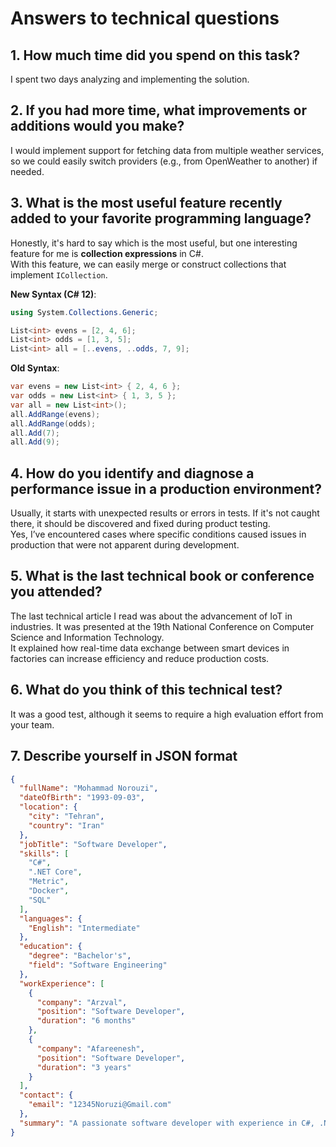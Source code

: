 # Answers to technical questions

## 1. How much time did you spend on this task?
I spent two days analyzing and implementing the solution.

## 2. If you had more time, what improvements or additions would you make?
I would implement support for fetching data from multiple weather services, so we could easily switch providers (e.g., from OpenWeather to another) if needed.

## 3. What is the most useful feature recently added to your favorite programming language?
Honestly, it's hard to say which is the most useful, but one interesting feature for me is **collection expressions** in C#.  
With this feature, we can easily merge or construct collections that implement `ICollection`.

**New Syntax (C# 12)**:
```csharp
using System.Collections.Generic;

List<int> evens = [2, 4, 6];
List<int> odds = [1, 3, 5];
List<int> all = [..evens, ..odds, 7, 9];
```

**Old Syntax**:
```csharp
var evens = new List<int> { 2, 4, 6 };
var odds = new List<int> { 1, 3, 5 };
var all = new List<int>();
all.AddRange(evens);
all.AddRange(odds);
all.Add(7);
all.Add(9);
```

## 4. How do you identify and diagnose a performance issue in a production environment?
Usually, it starts with unexpected results or errors in tests. If it's not caught there, it should be discovered and fixed during product testing.  
Yes, I’ve encountered cases where specific conditions caused issues in production that were not apparent during development.

## 5. What is the last technical book or conference you attended?
The last technical article I read was about the advancement of IoT in industries. It was presented at the 19th National Conference on Computer Science and Information Technology.  
It explained how real-time data exchange between smart devices in factories can increase efficiency and reduce production costs.

## 6. What do you think of this technical test?
It was a good test, although it seems to require a high evaluation effort from your team.

## 7. Describe yourself in JSON format
```json
{
  "fullName": "Mohammad Norouzi",
  "dateOfBirth": "1993-09-03",
  "location": {
    "city": "Tehran",
    "country": "Iran"
  },
  "jobTitle": "Software Developer",
  "skills": [
    "C#",
    ".NET Core",
    "Metric",
    "Docker",
    "SQL"
  ],
  "languages": {
    "English": "Intermediate"
  },
  "education": {
    "degree": "Bachelor's",
    "field": "Software Engineering"
  },
  "workExperience": [
    {
      "company": "Arzval",
      "position": "Software Developer",
      "duration": "6 months"
    },
    {
      "company": "Afareenesh",
      "position": "Software Developer",
      "duration": "3 years"
    }
  ],
  "contact": {
    "email": "12345Noruzi@Gmail.com"
  },
  "summary": "A passionate software developer with experience in C#, .NET Core, and Docker, interested in building scalable software solutions."
}
```